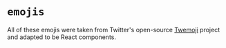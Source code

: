 # `emojis`

All of these emojis were taken from Twitter's open-source
[Twemoji](https://twemoji.twitter.com/) project and adapted to be React
components.
